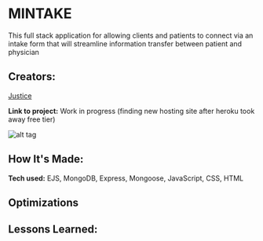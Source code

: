 # MINTAKE

This full stack application for allowing clients and patients to connect via an intake form that will streamline information transfer between patient and physician

## Creators:

[Justice](https://github.com/jaresj)

**Link to project:** Work in progress (finding new hosting site after heroku took away free tier)

![alt tag](http://placecorgi.com/1200/650)

## How It's Made:

**Tech used:**
EJS, MongoDB, Express, Mongoose, JavaScript, CSS, HTML

## Optimizations

## Lessons Learned:
